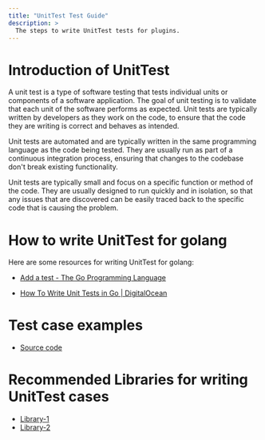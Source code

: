 ```yaml
---
title: "UnitTest Test Guide"
description: >
  The steps to write UnitTest tests for plugins.
---
```


# Introduction of UnitTest 

A unit test is a type of software testing that tests individual units or components of a software application. The goal of unit testing is to validate that each unit of the software performs as expected. Unit tests are typically written by developers as they work on the code, to ensure that the code they are writing is correct and behaves as intended.

Unit tests are automated and are typically written in the same programming language as the code being tested. They are usually run as part of a continuous integration process, ensuring that changes to the codebase don't break existing functionality.

Unit tests are typically small and focus on a specific function or method of the code. They are usually designed to run quickly and in isolation, so that any issues that are discovered can be easily traced back to the specific code that is causing the problem.

# How to write UnitTest for golang

Here are some resources for writing UnitTest for golang:

- [Add a test - The Go Programming Language](https://go.dev/doc/tutorial/add-a-test)

- [How To Write Unit Tests in Go | DigitalOcean](https://www.digitalocean.com/community/tutorials/how-to-write-unit-tests-in-go-using-go-test-and-the-testing-package)


# Test case examples 

- [Source code](https://github.com/apache/incubator-devlake/blob/243cc8a80aa5b37828e2a142ac9f7e3269b7e1dc/backend/core/migration/migrator_test.go)

# Recommended Libraries for writing UnitTest cases

- [Library-1](https://github.com/stretchr/testify/tree/master/assert)
- [Library-2](https://github.com/stretchr/testify/tree/master/mock)











